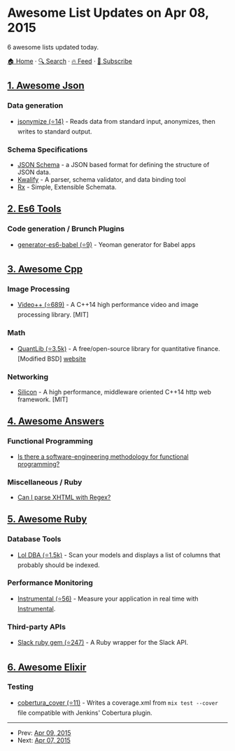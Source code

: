 # Awesome List Updates on Apr 08, 2015

6 awesome lists updated today.

[🏠 Home](/README.md) · [🔍 Search](https://www.trackawesomelist.com/search/) · [🔥 Feed](https://www.trackawesomelist.com/rss.xml) · [📮 Subscribe](https://trackawesomelist.us17.list-manage.com/subscribe?u=d2f0117aa829c83a63ec63c2f&id=36a103854c)



## [1. Awesome Json](/content/burningtree/awesome-json/README.md)

### Data generation

*   [jsonymize (⭐14)](https://github.com/cameronhunter/jsonymize) - Reads data from standard input, anonymizes, then writes to standard output.

### Schema Specifications

*   [JSON Schema](http://json-schema.org/) - a JSON based format for defining the structure of JSON data.
*   [Kwalify](http://www.kuwata-lab.com/kwalify/) - A parser, schema validator, and data binding tool
*   [Rx](http://rx.codesimply.com/) - Simple, Extensible Schemata.

## [2. Es6 Tools](/content/addyosmani/es6-tools/README.md)

### Code generation / Brunch Plugins

*   [generator-es6-babel (⭐9)](https://github.com/HenriqueLimas/generator-es6-babel) - Yeoman generator for Babel apps

## [3. Awesome Cpp](/content/fffaraz/awesome-cpp/README.md)

### Image Processing

*   [Video++ (⭐689)](https://github.com/matt-42/vpp) - A C++14 high performance video and image processing library. \[MIT]

### Math

*   [QuantLib (⭐3.5k)](https://github.com/lballabio/quantlib) - A free/open-source library for quantitative finance. \[Modified BSD] [website](http://quantlib.org/)

### Networking

*   [Silicon](http://siliconframework.org) - A high performance, middleware oriented C++14 http web framework. \[MIT]

## [4. Awesome Answers](/content/cyberglot/awesome-answers/README.md)

### Functional Programming

*   [Is there a software-engineering methodology for functional programming?](http://stackoverflow.com/a/4905458/1766338)

### Miscellaneous / Ruby

*   [Can I parse XHTML with Regex?](http://stackoverflow.com/a/1732454)

## [5. Awesome Ruby](/content/markets/awesome-ruby/README.md)

### Database Tools

*   [Lol DBA (⭐1.5k)](https://github.com/plentz/lol_dba) - Scan your models and displays a list of columns that probably should be indexed.

### Performance Monitoring

*   [Instrumental (⭐56)](https://github.com/expectedbehavior/instrumental_agent) - Measure your application in real time with [Instrumental](http://instrumentalapp.com).

### Third-party APIs

*   [Slack ruby gem (⭐247)](https://github.com/aki017/slack-ruby-gem) - A Ruby wrapper for the Slack API.

## [6. Awesome Elixir](/content/h4cc/awesome-elixir/README.md)

### Testing

*   [cobertura\_cover (⭐11)](https://github.com/PSPDFKit-labs/cobertura_cover) - Writes a coverage.xml from `mix test --cover` file compatible with Jenkins' Cobertura plugin.

---

- Prev: [Apr 09, 2015](/content/2015/04/09/README.md)
- Next: [Apr 07, 2015](/content/2015/04/07/README.md)